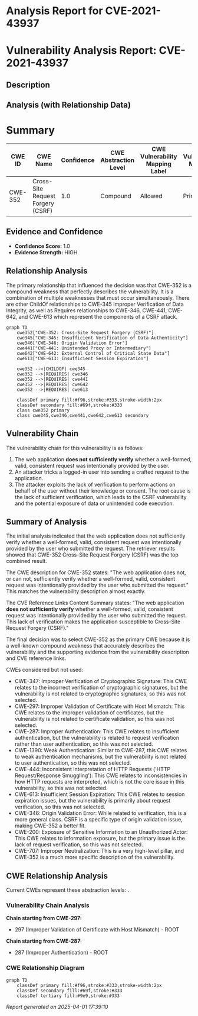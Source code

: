 # Analysis Report for CVE-2021-43937

# Vulnerability Analysis Report: CVE-2021-43937

## Description



## Analysis (with Relationship Data)

# Summary
| CWE ID | CWE Name | Confidence | CWE Abstraction Level | CWE Vulnerability Mapping Label | CWE-Vulnerability Mapping Notes |
|---|---|---|---|---|---|
| CWE-352 | Cross-Site Request Forgery (CSRF) | 1.0 | Compound | Allowed | Primary CWE |

## Evidence and Confidence

*   **Confidence Score:** 1.0
*   **Evidence Strength:** HIGH

## Relationship Analysis
The primary relationship that influenced the decision was that CWE-352 is a compound weakness that perfectly describes the vulnerability. It is a combination of multiple weaknesses that must occur simultaneously. There are other ChildOf relationships to CWE-345 Improper Verification of Data Integrity, as well as Requires relationships to CWE-346, CWE-441, CWE-642, and CWE-613 which represent the components of a CSRF attack.

```mermaid
graph TD
    cwe352["CWE-352: Cross-Site Request Forgery (CSRF)"]
    cwe345["CWE-345: Insufficient Verification of Data Authenticity"]
    cwe346["CWE-346: Origin Validation Error"]
    cwe441["CWE-441: Unintended Proxy or Intermediary"]
    cwe642["CWE-642: External Control of Critical State Data"]
    cwe613["CWE-613: Insufficient Session Expiration"]

    cwe352 -->|CHILDOF| cwe345
    cwe352 -->|REQUIRES| cwe346
    cwe352 -->|REQUIRES| cwe441
    cwe352 -->|REQUIRES| cwe642
    cwe352 -->|REQUIRES| cwe613
    
    classDef primary fill:#f96,stroke:#333,stroke-width:2px
    classDef secondary fill:#69f,stroke:#333
    class cwe352 primary
    class cwe345,cwe346,cwe441,cwe642,cwe613 secondary
```

## Vulnerability Chain
The vulnerability chain for this vulnerability is as follows:
1.  The web application **does not sufficiently verify** whether a well-formed, valid, consistent request was intentionally provided by the user.
2.  An attacker tricks a logged-in user into sending a crafted request to the application.
3.  The attacker exploits the lack of verification to perform actions on behalf of the user without their knowledge or consent.
The root cause is the lack of sufficient verification, which leads to the CSRF vulnerability and the potential exposure of data or unintended code execution.

## Summary of Analysis
The initial analysis indicated that the web application does not sufficiently verify whether a well-formed, valid, consistent request was intentionally provided by the user who submitted the request. The retriever results showed that CWE-352 Cross-Site Request Forgery (CSRF) was the top combined result.

The CWE description for CWE-352 states: "The web application does not, or can not, sufficiently verify whether a well-formed, valid, consistent request was intentionally provided by the user who submitted the request." This matches the vulnerability description almost exactly.

The CVE Reference Links Content Summary states: "The web application **does not sufficiently verify** whether a well-formed, valid, consistent request was intentionally provided by the user who submitted the request. This lack of verification makes the application susceptible to Cross-Site Request Forgery (CSRF)."

The final decision was to select CWE-352 as the primary CWE because it is a well-known compound weakness that accurately describes the vulnerability and the supporting evidence from the vulnerability description and CVE reference links.

CWEs considered but not used:
* CWE-347: Improper Verification of Cryptographic Signature: This CWE relates to the incorrect verification of cryptographic signatures, but the vulnerability is not related to cryptographic signatures, so this was not selected.
* CWE-297: Improper Validation of Certificate with Host Mismatch: This CWE relates to the improper validation of certificates, but the vulnerability is not related to certificate validation, so this was not selected.
* CWE-287: Improper Authentication: This CWE relates to insufficient authentication, but the vulnerability is related to request verification rather than user authentication, so this was not selected.
* CWE-1390: Weak Authentication: Similar to CWE-287, this CWE relates to weak authentication mechanisms, but the vulnerability is not related to user authentication, so this was not selected.
* CWE-444: Inconsistent Interpretation of HTTP Requests ('HTTP Request/Response Smuggling'): This CWE relates to inconsistencies in how HTTP requests are interpreted, which is not the core issue in this vulnerability, so this was not selected.
* CWE-613: Insufficient Session Expiration: This CWE relates to session expiration issues, but the vulnerability is primarily about request verification, so this was not selected.
* CWE-346: Origin Validation Error: While related to verification, this is a more general class. CSRF is a specific type of origin validation issue, making CWE-352 a better fit.
* CWE-200: Exposure of Sensitive Information to an Unauthorized Actor: This CWE relates to information exposure, but the primary issue is the lack of request verification, so this was not selected.
* CWE-707: Improper Neutralization: This is a very high-level pillar, and CWE-352 is a much more specific description of the vulnerability.


## CWE Relationship Analysis

Current CWEs represent these abstraction levels: .


### Vulnerability Chain Analysis

**Chain starting from CWE-297:**
- 297 (Improper Validation of Certificate with Host Mismatch) - ROOT


**Chain starting from CWE-287:**
- 287 (Improper Authentication) - ROOT



### CWE Relationship Diagram

```mermaid
graph TD
    classDef primary fill:#f96,stroke:#333,stroke-width:2px
    classDef secondary fill:#69f,stroke:#333
    classDef tertiary fill:#9e9,stroke:#333
```



*Report generated on 2025-04-01 17:39:10*
